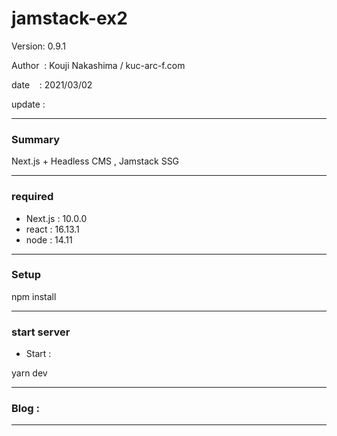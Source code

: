 # jamstack-ex2

 Version: 0.9.1

 Author  : Kouji Nakashima / kuc-arc-f.com

 date    : 2021/03/02

 update  : 

***
### Summary

Next.js + Headless CMS , Jamstack SSG

***
### required

* Next.js : 10.0.0
* react : 16.13.1
* node : 14.11

***
### Setup

npm install

***
### start server
* Start :

yarn dev

***
### Blog : 


***

